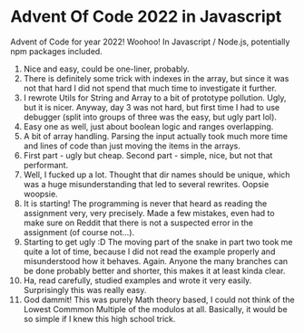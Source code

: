 # Advent Of Code 2022 in Javascript

Advent of Code for year 2022! Woohoo! In Javascript / Node.js, potentially npm packages included.

1) Nice and easy, could be one-liner, probably.
2) There is definitely some trick with indexes in the array, but since it was not that hard I did not spend that much time to investigate it further.
3) I rewrote Utils for String and Array to a bit of prototype pollution. Ugly, but it is nicer. Anyway, day 3 was not hard, but first time I had to use debugger (split into groups of three was the easy, but ugly part lol).
4) Easy one as well, just about boolean logic and ranges overlapping.
5) A bit of array handling. Parsing the input actually took much more time and lines of code than just moving the items in the arrays.
6) First part - ugly but cheap. Second part - simple, nice, but not that performant.
7) Well, I fucked up a lot. Thought that dir names should be unique, which was a huge misunderstanding that led to several rewrites. Oopsie woopsie.
8) It is starting! The programming is never that heard as reading the assignment very, very precisely. Made a few mistakes, even had to make sure on Reddit that there is not a suspected error in the assignment (of course not...).
9) Starting to get ugly :D The moving part of the snake in part two took me quite a lot of time, because I did not read the example properly and misunderstood how it behaves. Again. Anyone the many branches can be done probably better and shorter, this makes it at least kinda clear.
10) Ha, read carefully, studied examples and wrote it very easily. Surprisingly this was really easy.
11) God dammit! This was purely Math theory based, I could not think of the Lowest Commmon Multiple of the modulos at all. Basically, it would be so simple if I knew this high school trick.
